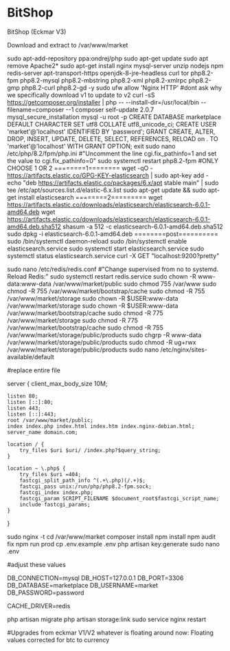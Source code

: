 # BitShop
BitShop (Eckmar V3)

Download and extract to /var/www/market

sudo apt-add-repository ppa:ondrej/php
sudo apt-get update
sudo apt remove Apache2*
sudo apt-get install nginx mysql-server unzip nodejs npm redis-server apt-transport-https openjdk-8-jre-headless curl tor php8.2-fpm php8.2-mysql php8.2-mbstring php8.2-xml php8.2-xmlrpc php8.2-gmp php8.2-curl php8.2-gd -y
sudo ufw allow 'Nginx HTTP'
#dont ask why we specifically download v1 to update to v2
curl -sS https://getcomposer.org/installer | php -- --install-dir=/usr/local/bin --filename=composer --1
composer self-update 2.0.7
mysql_secure_installation
mysql -u root -p
CREATE DATABASE marketplace DEFAULT CHARACTER SET utf8 COLLATE utf8_unicode_ci;
CREATE USER 'market'@'localhost' IDENTIFIED BY 'password';
GRANT CREATE, ALTER, DROP, INSERT, UPDATE, DELETE, SELECT, REFERENCES, RELOAD on *.* TO 'market'@'localhost' WITH GRANT OPTION;
exit
sudo nano /etc/php/8.2/fpm/php.ini
#"Uncomment the line cgi.fix_pathinfo=1 and set the value to cgi.fix_pathinfo=0"
sudo systemctl restart php8.2-fpm
#ONLY CHOOSE 1 OR 2
========1========
wget -qO - https://artifacts.elastic.co/GPG-KEY-elasticsearch | sudo apt-key add -
echo "deb https://artifacts.elastic.co/packages/6.x/apt stable main" | sudo tee /etc/apt/sources.list.d/elastic-6.x.list
sudo apt-get update && sudo apt-get install elasticsearch
========2=========
wget https://artifacts.elastic.co/downloads/elasticsearch/elasticsearch-6.0.1-amd64.deb
wget https://artifacts.elastic.co/downloads/elasticsearch/elasticsearch-6.0.1-amd64.deb.sha512
shasum -a 512 -c elasticsearch-6.0.1-amd64.deb.sha512 
sudo dpkg -i elasticsearch-6.0.1-amd64.deb
========post==========
sudo /bin/systemctl daemon-reload
sudo /bin/systemctl enable elasticsearch.service
sudo systemctl start elasticsearch.service
sudo systemctl status elasticsearch.service
curl -X GET "localhost:9200?pretty"

sudo nano /etc/redis/redis.conf
#"Change supervised from no to systemd. Reload Redis:"
sudo systemctl restart redis.service
sudo chown -R www-data:www-data /var/www/market/public
sudo chmod 755 /var/www
sudo chmod -R 755 /var/www/market/bootstrap/cache
sudo chmod -R 755 /var/www/market/storage
sudo chown -R $USER:www-data /var/www/market/storage
sudo chown -R $USER:www-data /var/www/market/bootstrap/cache
sudo chmod -R 775 /var/www/market/storage
sudo chmod -R 775 /var/www/market/bootstrap/cache
sudo chmod -R 755 /var/www/market/storage/public/products
sudo chgrp -R www-data /var/www/market/storage/public/products
sudo chmod -R ug+rwx /var/www/market/storage/public/products
sudo nano /etc/nginx/sites-available/default

#replace entire file

server {
    client_max_body_size 10M;

    listen 80;
    listen [::]:80;
    listen 443;
    listen [::]:443;
    root /var/www/market/public;
    index index.php index.html index.htm index.nginx-debian.html;
    server_name domain.com;

    location / {
        try_files $uri $uri/ /index.php?$query_string;
    }

    location ~ \.php$ {
        try_files $uri =404;
        fastcgi_split_path_info ^(.+\.php)(/.+)$;
        fastcgi_pass unix:/run/php/php8.2-fpm.sock;
        fastcgi_index index.php;
        fastcgi_param SCRIPT_FILENAME $document_root$fastcgi_script_name;
        include fastcgi_params;
    }
}

sudo nginx -t
cd /var/www/market
composer install
npm install
npm audit fix
npm run prod
cp .env.example .env
php artisan key:generate
sudo nano .env

#adjust these values

DB_CONNECTION=mysql
DB_HOST=127.0.0.1
DB_PORT=3306
DB_DATABASE=marketplace
DB_USERNAME=market
DB_PASSWORD=password

CACHE_DRIVER=redis


php artisan migrate
php artisan storage:link
sudo service nginx restart

#Upgrades from eckmar V1/V2 whatever is floating around now:
Floating values corrected for btc to currency
